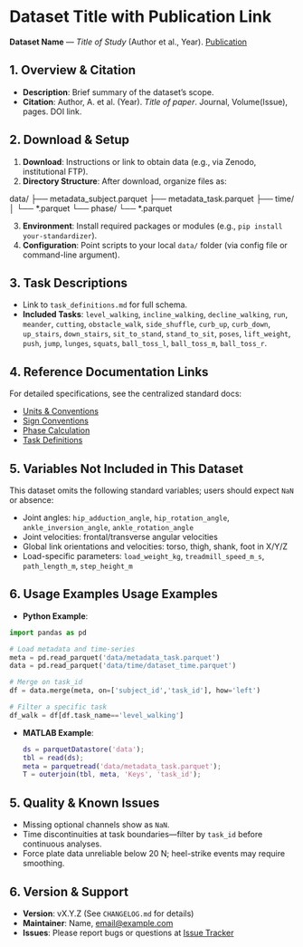 
# Dataset Title with Publication Link

**Dataset Name** — *Title of Study* (Author et al., Year). [Publication](https://doi.org/your-doi-here)

## 1. Overview & Citation
- **Description**: Brief summary of the dataset’s scope.
- **Citation**: Author, A. et al. (Year). *Title of paper*. Journal, Volume(Issue), pages. DOI link.

## 2. Download & Setup
1. **Download**: Instructions or link to obtain data (e.g., via Zenodo, institutional FTP).
2. **Directory Structure**: After download, organize files as:


data/
├── metadata\_subject.parquet
├── metadata\_task.parquet
├── time/
│   └── \*.parquet
└── phase/
└── \*.parquet

3. **Environment**: Install required packages or modules (e.g., `pip install your-standardizer`).
4. **Configuration**: Point scripts to your local `data/` folder (via config file or command-line argument).

## 3. Task Descriptions
- Link to `task_definitions.md` for full schema.
- **Included Tasks**: `level_walking`, `incline_walking`, `decline_walking`, `run`, `meander`, `cutting`, `obstacle_walk`, `side_shuffle`, `curb_up`, `curb_down`, `up_stairs`, `down_stairs`, `sit_to_stand`, `stand_to_sit`, `poses`, `lift_weight`, `push`, `jump`, `lunges`, `squats`, `ball_toss_l`, `ball_toss_m`, `ball_toss_r`.

## 4. Reference Documentation Links
For detailed specifications, see the centralized standard docs:
- [Units & Conventions](units_and_conventions.md)
- [Sign Conventions](sign_conventions.md)
- [Phase Calculation](phase_calculation.md)
- [Task Definitions](task_definitions.md)

## 5. Variables Not Included in This Dataset
This dataset omits the following standard variables; users should expect `NaN` or absence:
- Joint angles: `hip_adduction_angle`, `hip_rotation_angle`, `ankle_inversion_angle`, `ankle_rotation_angle`
- Joint velocities: frontal/transverse angular velocities
- Global link orientations and velocities: torso, thigh, shank, foot in X/Y/Z
- Load-specific parameters: `load_weight_kg`, `treadmill_speed_m_s`, `path_length_m`, `step_height_m`

## 6. Usage Examples Usage Examples
- **Python Example**:
```python
import pandas as pd

# Load metadata and time-series
meta = pd.read_parquet('data/metadata_task.parquet')
data = pd.read_parquet('data/time/dataset_time.parquet')

# Merge on task_id
df = data.merge(meta, on=['subject_id','task_id'], how='left')

# Filter a specific task
df_walk = df[df.task_name=='level_walking']
````

* **MATLAB Example**:

  ```matlab
  ds = parquetDatastore('data');
  tbl = read(ds);
  meta = parquetread('data/metadata_task.parquet');
  T = outerjoin(tbl, meta, 'Keys', 'task_id');
  ```

## 5. Quality & Known Issues

* Missing optional channels show as `NaN`.
* Time discontinuities at task boundaries—filter by `task_id` before continuous analyses.
* Force plate data unreliable below 20 N; heel-strike events may require smoothing.

## 6. Version & Support

* **Version**: vX.Y.Z (See `CHANGELOG.md` for details)
* **Maintainer**: Name, [email@example.com](mailto:email@example.com)
* **Issues**: Please report bugs or questions at [Issue Tracker](https://github.com/your/repo/issues)
